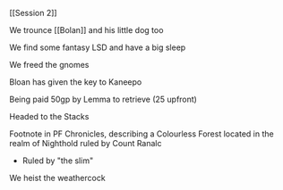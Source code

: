 [[Session 2]]

We trounce [[Bolan]] and his little dog too

We find some fantasy LSD and have a big sleep

We freed the gnomes

Bloan has given the key to Kaneepo

Being paid 50gp by Lemma to retrieve (25 upfront)

Headed to the Stacks

Footnote in PF Chronicles, describing a Colourless Forest located in the realm of Nighthold ruled by Count Ranalc
* Ruled by "the slim"

We heist the weathercock

